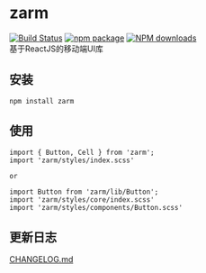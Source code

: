 # zarm
  [![Build Status](https://www.travis-ci.org/JeromeLin/zarm.svg?branch=master)](https://www.travis-ci.org/JeromeLin/zarm)
  [![npm package](https://img.shields.io/npm/v/zarm.svg?style=flat-square)](https://www.npmjs.org/package/zarm)
  [![NPM downloads](http://img.shields.io/npm/dm/zarm.svg?style=flat-square)](https://npmjs.org/package/zarm)  
  基于ReactJS的移动端UI库
  
## 安装
```
npm install zarm
```
## 使用
```
import { Button, Cell } from 'zarm';
import 'zarm/styles/index.scss'

or

import Button from 'zarm/lib/Button';
import 'zarm/styles/core/index.scss'
import 'zarm/styles/components/Button.scss'
```

## 更新日志
[CHANGELOG.md](https://github.com/JeromeLin/zarm/blob/master/CHANGELOG.md)

